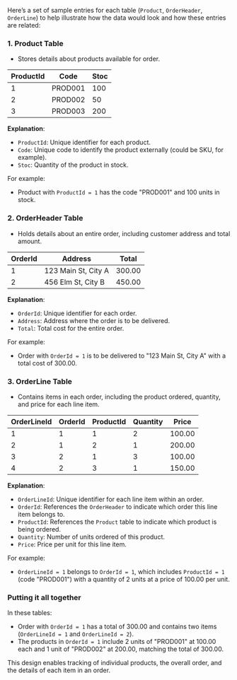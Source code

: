 Here’s a set of sample entries for each table (`Product`, `OrderHeader`, `OrderLine`) to help illustrate how the data would look and how these entries are related:

### 1. **Product Table**
- Stores details about products available for order.

| ProductId | Code     | Stoc |
|-----------|----------|------|
| 1         | PROD001  | 100  |
| 2         | PROD002  | 50   |
| 3         | PROD003  | 200  |

**Explanation**:
- `ProductId`: Unique identifier for each product.
- `Code`: Unique code to identify the product externally (could be SKU, for example).
- `Stoc`: Quantity of the product in stock.

For example:
- Product with `ProductId = 1` has the code "PROD001" and 100 units in stock.

### 2. **OrderHeader Table**
- Holds details about an entire order, including customer address and total amount.

| OrderId | Address                | Total   |
|---------|-------------------------|---------|
| 1       | 123 Main St, City A     | 300.00  |
| 2       | 456 Elm St, City B      | 450.00  |

**Explanation**:
- `OrderId`: Unique identifier for each order.
- `Address`: Address where the order is to be delivered.
- `Total`: Total cost for the entire order.

For example:
- Order with `OrderId = 1` is to be delivered to "123 Main St, City A" with a total cost of 300.00.

### 3. **OrderLine Table**
- Contains items in each order, including the product ordered, quantity, and price for each line item.

| OrderLineId | OrderId | ProductId | Quantity | Price |
|-------------|---------|-----------|----------|-------|
| 1           | 1       | 1         | 2        | 100.00 |
| 2           | 1       | 2         | 1        | 200.00 |
| 3           | 2       | 1         | 3        | 100.00 |
| 4           | 2       | 3         | 1        | 150.00 |

**Explanation**:
- `OrderLineId`: Unique identifier for each line item within an order.
- `OrderId`: References the `OrderHeader` to indicate which order this line item belongs to.
- `ProductId`: References the `Product` table to indicate which product is being ordered.
- `Quantity`: Number of units ordered of this product.
- `Price`: Price per unit for this line item.

For example:
- `OrderLineId = 1` belongs to `OrderId = 1`, which includes `ProductId = 1` (code "PROD001") with a quantity of 2 units at a price of 100.00 per unit.

### Putting it all together
In these tables:
- Order with `OrderId = 1` has a total of 300.00 and contains two items (`OrderLineId = 1` and `OrderLineId = 2`).
- The products in `OrderId = 1` include 2 units of "PROD001" at 100.00 each and 1 unit of "PROD002" at 200.00, matching the total of 300.00.

This design enables tracking of individual products, the overall order, and the details of each item in an order.
